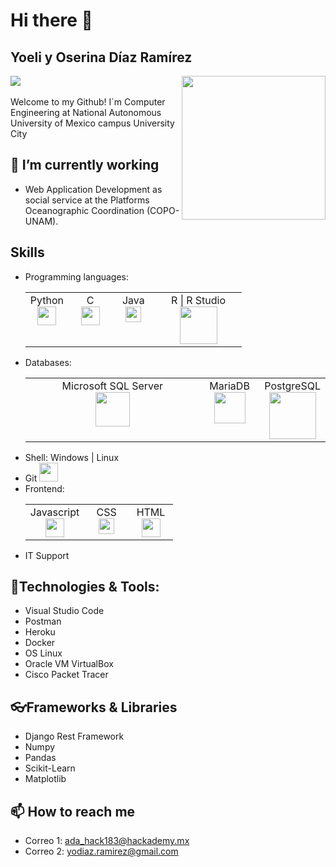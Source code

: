 # Hi there 👋

## Yoeli y Oserina Díaz Ramírez
![](https://visitor-badge.glitch.me/badge?page_id=Yoeli15.Yoeli15)
<img align='right' src="https://uxwing.com/wp-content/themes/uxwing/download/education-school/computer-internet-woman-icon.png" width="230">
<br><br> Welcome to my Github! I´m Computer Engineering at National Autonomous University of Mexico campus University City

## 🌱 I’m currently working
- Web Application Development as social service at the Platforms Oceanographic Coordination (COPO-UNAM).

## Skills
- Programming languages:
  <table>
     <tbody>
      <tr valign="top">
        <td width="20%" align="center">
          Python <br> <img src="https://upload.wikimedia.org/wikipedia/commons/thumb/c/c3/Python-logo-notext.svg/1024px-Python-logo-notext.svg.png" width = "30">
        </td>
        <td width="20%" align="center">
          C <br> <img src="https://upload.wikimedia.org/wikipedia/commons/1/18/ISO_C%2B%2B_Logo.svg" width = "30">
        </td>
        <td width="20%" align="center">
          Java <br> <img src="https://cdn-icons-png.flaticon.com/512/226/226777.png" width = "25">
        </td>
        <td width="40%" align="center">
          R | R Studio <br> <img src="https://research-help.genomicsengland.co.uk/download/thumbnails/38047249/image2019-5-9_11-58-5.png?version=1&modificationDate=1557399485203&api=v2" width = "60">
        </td>
      </tr>
     </tbody>
  </table>
- Databases:
  <table>
     <tbody>
      <tr valign="top">
        <td width="60%" align="center">
          Microsoft SQL Server <br> <img src="https://seeklogo.com/images/M/microsoft-sql-server-logo-96AF49E2B3-seeklogo.com.png" width = "55">
        </td>
        <td width="20%" align="center">
          MariaDB <br> <img src="https://mariadb.com/wp-content/uploads/2019/11/mariadb-logo-vert_blue-transparent.png" width = "50">
        </td>
        <td width="20%" align="center">
          PostgreSQL <br> <img src="https://www.devartisan.cl/static/media/postgreSQL.517902bf.svg" width = "75">
        </td>
      </tr>
     </tbody>
  </table>
- Shell: Windows | Linux
- Git <img src="https://cdn.worldvectorlogo.com/logos/git-icon.svg" width = "30">
- Frontend:
  <table>
     <tbody>
      <tr valign="top">
        <td width="40%" align="center">
          Javascript <br> <img src="https://upload.wikimedia.org/wikipedia/commons/6/6a/JavaScript-logo.png" width = "30">
        </td>
        <td width="30%" align="center">
          CSS <br> <img src="https://seeklogo.com/images/C/css-3-logo-023C1A7171-seeklogo.com.png" width = "25">
        </td>
        <td width="30%" align="center">
          HTML <br> <img src="https://jwkeena.github.io/assets/images/logo-html.png" width = "30">
        </td>
      </tr>
     </tbody>
  </table>
- IT Support

## 🔧Technologies & Tools:
- Visual Studio Code
- Postman
- Heroku
- Docker
- OS Linux
- Oracle VM VirtualBox
- Cisco Packet Tracer

## 👓Frameworks & Libraries
- Django Rest Framework
- Numpy
- Pandas
- Scikit-Learn
- Matplotlib

## 📫 How to reach me
- Correo 1: ada_hack183@hackademy.mx
- Correo 2: yodiaz.ramirez@gmail.com
